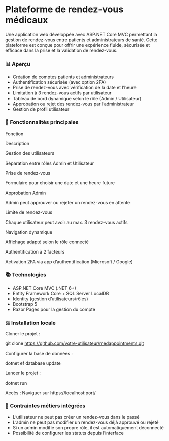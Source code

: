 # Plateforme de rendez-vous médicaux

Une application web développée avec ASP.NET Core MVC permettant la gestion de rendez-vous entre patients et administrateurs de santé. Cette plateforme est conçue pour offrir une expérience fluide, sécurisée et efficace dans la prise et la validation de rendez-vous.

### 📊 Aperçu

- Création de comptes patients et administrateurs
- Authentification sécurisée (avec option 2FA)
- Prise de rendez-vous avec vérification de la date et l’heure
- Limitation à 3 rendez-vous actifs par utilisateur
- Tableau de bord dynamique selon le rôle (Admin / Utilisateur)
- Approbation ou rejet des rendez-vous par l’administrateur
- Gestion de profil utilisateur

### 🚀 Fonctionnalités principales

Fonction

Description

Gestion des utilisateurs

Séparation entre rôles Admin et Utilisateur

Prise de rendez-vous

Formulaire pour choisir une date et une heure future

Approbation Admin

Admin peut approuver ou rejeter un rendez-vous en attente

Limite de rendez-vous

Chaque utilisateur peut avoir au max. 3 rendez-vous actifs

Navigation dynamique

Affichage adapté selon le rôle connecté

Authentification à 2 facteurs

Activation 2FA via app d’authentification (Microsoft / Google)

### 📚 Technologies

- ASP.NET Core MVC (.NET 6+)
- Entity Framework Core + SQL Server LocalDB
- Identity (gestion d’utilisateurs/rôles)
- Bootstrap 5
- Razor Pages pour la gestion du compte

### ⚖️ Installation locale

Cloner le projet :

git clone https://github.com/votre-utilisateur/medappointments.git

Configurer la base de données :

dotnet ef database update

Lancer le projet :

dotnet run

Accès :
Naviguer sur https://localhost:port/

### 🚫 Contraintes métiers intégrées

- L’utilisateur ne peut pas créer un rendez-vous dans le passé
- L’admin ne peut pas modifier un rendez-vous déjà approuvé ou rejeté
- Si un admin modifie son propre rôle, il est automatiquement déconnecté
- Possibilité de configurer les statuts depuis l’interface
